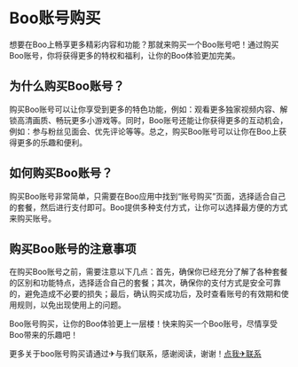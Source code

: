 # Boo账号购买

想要在Boo上畅享更多精彩内容和功能？那就来购买一个Boo账号吧！通过购买Boo账号，你将获得更多的特权和福利，让你的Boo体验更加完美。

## 为什么购买Boo账号？

购买Boo账号可以让你享受到更多的特色功能，例如：观看更多独家视频内容、解锁高清画质、畅玩更多小游戏等。同时，Boo账号还能让你获得更多的互动机会，例如：参与粉丝见面会、优先评论等等。总之，购买Boo账号可以让你在Boo上获得更多的乐趣和便利。

## 如何购买Boo账号？

购买Boo账号非常简单，只需要在Boo应用中找到“账号购买”页面，选择适合自己的套餐，然后进行支付即可。Boo提供多种支付方式，让你可以选择最方便的方式来购买账号。

## 购买Boo账号的注意事项

在购买Boo账号之前，需要注意以下几点：首先，确保你已经充分了解了各种套餐的区别和功能特点，选择适合自己的套餐；其次，确保你的支付方式是安全可靠的，避免造成不必要的损失；最后，确认购买成功后，及时查看账号的有效期和使用规则，以免出现使用上的问题。

Boo账号购买，让你的Boo体验更上一层楼！快来购买一个Boo账号，尽情享受Boo带来的乐趣吧！

更多关于boo账号购买请通过✈与我们联系，感谢阅读，谢谢！[点我✈联系](https://c.k02.cc)